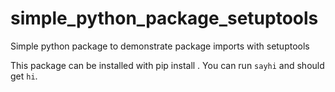# simple_python_package_setuptools
Simple python package to demonstrate package imports with setuptools

This package can be installed with pip install .
You can run `sayhi` and should get `hi`.
